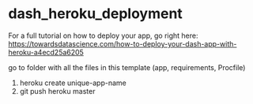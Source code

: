 # dash_heroku_deployment
For a full tutorial on how to deploy your app, go right here: https://towardsdatascience.com/how-to-deploy-your-dash-app-with-heroku-a4ecd25a6205


go to folder with all the files in this template (app, requirements, Procfile)

1. heroku create unique-app-name
2. git push heroku master
  
 
